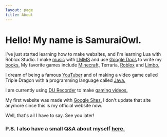 ```yaml
---
layout: page
title: About
---
```


<h1>Hello! My name is SamuraiOwl.</h1>

<p>I've just started learning how to make websites, and I'm learning Lua with Roblox Studio. I make <a href="https://samuraiowl.bandcamp.com">music</a> with <a href="https://lmms.io">LMMS</a> and use <a href="httpa://docs.google.com">Google Docs</a> to write my <a href="https://samuraiowl.github.io/book">books.</a> My favorite games include <a href="https://minecraft.net/en-us">Minecraft,</a> Terraria, <a href="https://roblox.com">Roblox</a> and <a href="http://www.playdead.com/games/limbo/">Limbo.</a></p>
<p>I dream of being a famous <a href="https://youtube.com/channel/UCyK0IxH_ZJEcmXJOnN-iF3A">YouTuber</a> and of making a video game called Triple Dragon with a programming language called <a href="https://java.com/en/">Java.</a></p>
<p>I am currently using <a href="https://www.du-recorder.com">DU Recorder</a> to make <a href="https://samuraiowl.github.io/gaming_videos.html">gaming videos.</a></p>
<p>My first website was made with <a href="https://sites.google.com">Google Sites.</a> I don't update that site anymore since this is my official website now.</p>
<p>Well, that's all I have to say. See you later!</p>
<h3>P.S. I also have a small Q&A  about myself <a href="https://samuraiowl.github.io/q&a">here.</a></h3>
